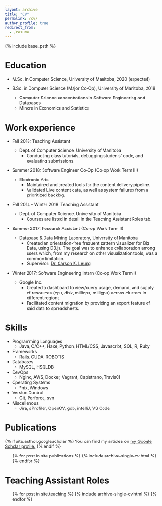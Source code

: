 ```yaml
---
layout: archive
title: "CV"
permalink: /cv/
author_profile: true
redirect_from:
  - /resume
---
```


{% include base_path %}

Education
======
* M.Sc. in Computer Science, University of Manitoba, 2020 (expected)

* B.Sc. in Computer Science (Major Co-Op), University of Manitoba, 2018
  * Computer Science concentrations in Software Engineering and Databases
  * Minors in Economics and Statistics

Work experience
======
* Fall 2018: Teaching Assistant
  * Dept. of Computer Science, University of Manitoba
    * Conducting class tutorials, debugging students’ code, and evaluating submissions.

* Summer 2018: Software Engineer Co-Op (Co-op Work Term III)
  * Electronic Arts
    * Maintained and created tools for the content delivery pipeline.
    * Validated Live content data, as well as system failures from a prioritized backlog.

* Fall 2014 - Winter 2018: Teaching Assistant
  * Dept. of Computer Science, University of Manitoba
    * Courses are listed in detail in the Teaching Assistant Roles tab.

* Summer 2017: Research Assistant (Co-op Work Term II)
  * Database & Data Mining Laboratory, University of Manitoba
    * Created an orientation-free frequent pattern visualizer for Big Data, using D3.js. The goal was to enhance collaboration among users which, from my research on other visualization tools, was a common limitation.
    * Supervisor: [Dr. Carson K. Leung](http://www.cs.umanitoba.ca/~kleung/ "Dr. Carson K. Leung's Homepage")

* Winter 2017: Software Engineering Intern (Co-op Work Term I)
  * Google Inc.
    * Created a dashboard to view/query usage, demand, and supply of resources (cpu, disk, millicpu, milligpu) across clusters in different regions. 
    * Facilitated content migration by providing an export feature of said data to spreadsheets.
  
Skills
======
* Programming Languages
  * Java, C/C++, Haxe, Python, HTML/CSS, Javascript, SQL, R, Ruby
* Frameworks
  * Rails, CUDA, ROBOTIS
* Databases
  * MySQL, HSQLDB
* DevOps
  * Nginx, AWS, Docker, Vagrant, Capistrano, TravisCI
* Operating Systems
  * \*nix, Windows
* Version Control
  * Git, Perforce, svn
* Miscellenous
  * Jira, JProfiler, OpenCV, gdb, intelliJ, VS Code

Publications
======
  {% if site.author.googlescholar %}
    You can find my articles on <u><a href="{{site.author.googlescholar}}">my Google Scholar profile</a>.</u>
  {% endif %}

  <ul>{% for post in site.publications %}
    {% include archive-single-cv.html %}
  {% endfor %}</ul>
  
  
Teaching Assistant Roles
======
  <ul>{% for post in site.teaching %}
    {% include archive-single-cv.html %}
  {% endfor %}</ul>
